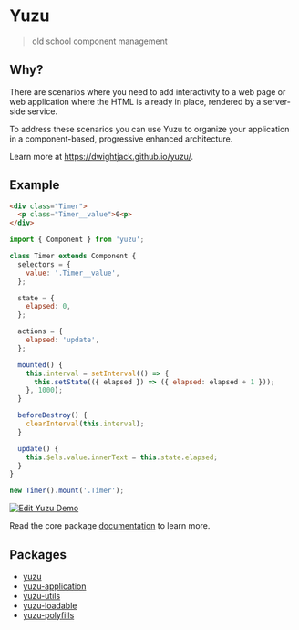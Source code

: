 # Yuzu

> old school component management

## Why?

There are scenarios where you need to add interactivity to a web page or web application where the HTML is already in place, rendered by a server-side service.

To address these scenarios you can use Yuzu to organize your application in a component-based, progressive enhanced architecture.

Learn more at https://dwightjack.github.io/yuzu/.

## Example

```html
<div class="Timer">
  <p class="Timer__value">0<p>
</div>
```

```js
import { Component } from 'yuzu';

class Timer extends Component {
  selectors = {
    value: '.Timer__value',
  };

  state = {
    elapsed: 0,
  };

  actions = {
    elapsed: 'update',
  };

  mounted() {
    this.interval = setInterval(() => {
      this.setState(({ elapsed }) => ({ elapsed: elapsed + 1 }));
    }, 1000);
  }

  beforeDestroy() {
    clearInterval(this.interval);
  }

  update() {
    this.$els.value.innerText = this.state.elapsed;
  }
}

new Timer().mount('.Timer');
```

[![Edit Yuzu Demo](https://codesandbox.io/static/img/play-codesandbox.svg)](https://codesandbox.io/s/4w5ml1kmk0?initialpath=%2Ftimer&module=%2Fexamples%2Ftimer%2Findex.js)

Read the core package [documentation](https://dwightjack.github.io/yuzu/#/packages/yuzu/) to learn more.

## Packages

- [yuzu](packages/yuzu/)
- [yuzu-application](packages/application/)
- [yuzu-utils](packages/utils/)
- [yuzu-loadable](packages/loadable/)
- [yuzu-polyfills](packages/polyfills/)
